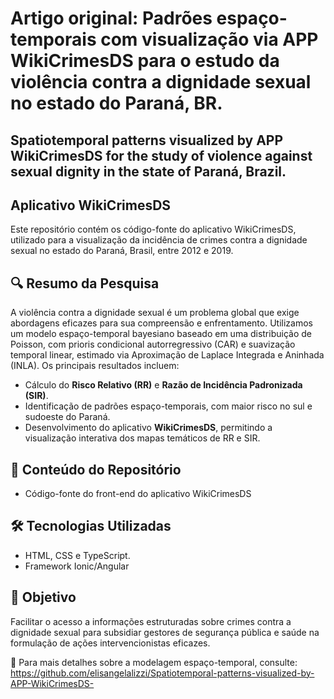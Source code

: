 # Artigo original: Padrões espaço-temporais com visualização via APP WikiCrimesDS para o estudo da violência contra a dignidade sexual no estado do Paraná, BR.
## Spatiotemporal patterns visualized by APP WikiCrimesDS for the study of violence against sexual dignity in the state of Paraná, Brazil.


## Aplicativo WikiCrimesDS  

Este repositório contém os código-fonte do aplicativo WikiCrimesDS, utilizado para a visualização da incidência de crimes contra a dignidade sexual no estado do Paraná, Brasil, entre 2012 e 2019.  

## 🔍 **Resumo da Pesquisa**  
A violência contra a dignidade sexual é um problema global que exige abordagens eficazes para sua compreensão e enfrentamento. Utilizamos um modelo espaço-temporal bayesiano baseado em uma distribuição de Poisson, com prioris condicional autorregressivo (CAR) e suavização temporal linear, estimado via Aproximação de Laplace Integrada e Aninhada (INLA). Os principais resultados incluem:  

- Cálculo do **Risco Relativo (RR)** e **Razão de Incidência Padronizada (SIR)**.  
- Identificação de padrões espaço-temporais, com maior risco no sul e sudoeste do Paraná. 
- Desenvolvimento do aplicativo **WikiCrimesDS**, permitindo a visualização interativa dos mapas temáticos de RR e SIR.  


## 📂 **Conteúdo do Repositório**  
- Código-fonte do front-end do aplicativo WikiCrimesDS 

## 🛠️ **Tecnologias Utilizadas**  
- HTML, CSS e TypeScript.
- Framework Ionic/Angular 

## 🎯 **Objetivo**  
Facilitar o acesso a informações estruturadas sobre crimes contra a dignidade sexual para subsidiar gestores de segurança pública e saúde na formulação de ações intervencionistas eficazes.  

📌 Para mais detalhes sobre a modelagem espaço-temporal, consulte: https://github.com/elisangelalizzi/Spatiotemporal-patterns-visualized-by-APP-WikiCrimesDS- 

